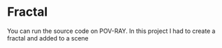 # Fractal

You can run the source code on POV-RAY. In this project I had to create a fractal and added to a scene
